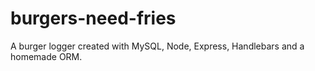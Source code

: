 # burgers-need-fries
A burger logger created with MySQL, Node, Express, Handlebars and a homemade ORM.
